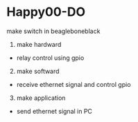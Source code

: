 # Happy00-DO
make switch in beagleboneblack

1. make hardward
  - relay control using gpio
2. make softward
  - receive ethernet signal and control gpio
3. make application
  - send ethernet signal in PC
